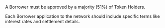 A Borrower must be approved by a majority (51%) of Token Holders. 

Each Borrower application to the network should include specific terms like interest rates and settlement details.
